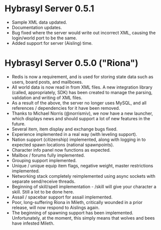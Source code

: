 # Hybrasyl Server 0.5.1

* Sample XML data updated.
* Documentation updates.
* Bug fixed where the server would write out incorrect XML, causing the login/world port to be the same.
* Added support for server (Aisling) time.

# Hybrasyl Server 0.5.0 ("Riona")

* Redis is now a requirement, and is used for storing state data such as users, board posts, and mailboxes.
* All world data is now read in from XML files. A new integration library (called, appropriately, SDK) has been created to manage the parsing, validation and writing of XML files.
* As a result of the above, the server no longer uses MySQL, and all references / dependencies for it have been removed.
* Thanks to Michael Norris (@norrismiv), we now have a new launcher, which displays news and should support a lot of new features in the future.
* Several item, item display and exchange bugs fixed.
* Experience implemented in a real way (with leveling support).
* Nation support (citizenship) implemented, along with logging in to expected spawn locations (national spawnpoints).
* Character info panel now functions as expected.
* Mailbox / forums fully implemented.
* Grouping support implemented.
* Unique / unique equip item flags, negative weight, master restrictions implemented.
* Networking stack completely reimplemented using async sockets with separate send/receive threads.
* Beginning of skill/spell implementation - /skill <skillName> will give your character a skill. Still a lot to be done here.
* Assail / spacebar support for assail implemented.
* Poor, long-suffering Riona in Mileth, critically wounded in a prior release, will now respond to Aislings again.
* The beginning of spawning support has been implemented. Unfortunately, at the moment, this simply means that wolves and bees have infested Mileth.